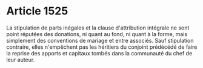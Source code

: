 # Article 1525

La stipulation de parts inégales et la clause d'attribution intégrale ne sont point réputées des donations, ni quant au fond, ni quant à la forme, mais simplement des conventions de mariage et entre associés.   Sauf stipulation contraire, elles n'empêchent pas les héritiers du conjoint prédécédé de faire la reprise des apports et capitaux tombés dans la communauté du chef de leur auteur.